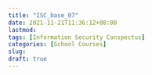 ```yaml
---
title: "ISC_base_07"
date: 2021-11-21T11:36:12+08:00
lastmod:
tags: [Information Security Conspectus]
categories: [School Courses]
slug:
draft: true
---
```


